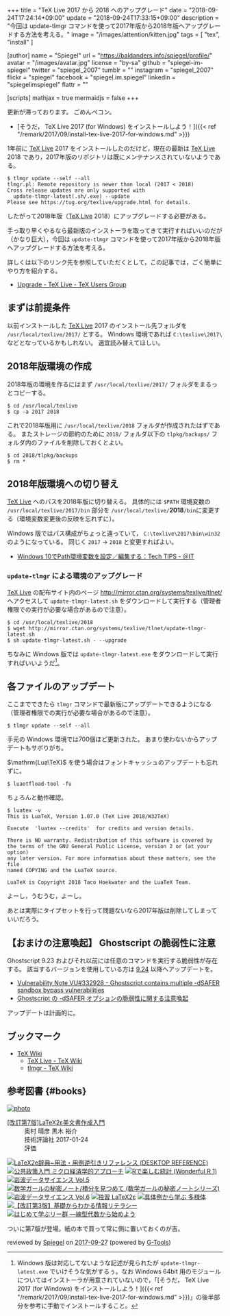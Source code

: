 +++
title = "TeX Live 2017 から 2018 へのアップグレード"
date = "2018-09-24T17:24:14+09:00"
update = "2018-09-24T17:33:15+09:00"
description = "今回は update-tlmgr コマンドを使って2017年版から2018年版へアップグレードする方法を考える。"
image = "/images/attention/kitten.jpg"
tags = [ "tex", "install" ]

[author]
  name      = "Spiegel"
  url       = "https://baldanders.info/spiegel/profile/"
  avatar    = "/images/avatar.jpg"
  license   = "by-sa"
  github    = "spiegel-im-spiegel"
  twitter   = "spiegel_2007"
  tumblr    = ""
  instagram = "spiegel_2007"
  flickr    = "spiegel"
  facebook  = "spiegel.im.spiegel"
  linkedin  = "spiegelimspiegel"
  flattr    = ""

[scripts]
  mathjax = true
  mermaidjs = false
+++

更新が滞っております。
ごめんペコン。

- [そうだ， TeX Live 2017 (for Windows) をインストールしよう！]({{< ref "/remark/2017/09/install-tex-live-2017-for-windows.md" >}})

1年前に [TeX Live] 2017 をインストールしたのだけど，現在の最新は [TeX Live] 2018 であり，2017年版のリポジトリは既にメンテナンスされていないようである。

```text
$ tlmgr update --self --all
tlmgr.pl: Remote repository is newer than local (2017 < 2018)
Cross release updates are only supported with
  update-tlmgr-latest(.sh/.exe) --update
Please see https://tug.org/texlive/upgrade.html for details.
```

したがって2018年版（[TeX Live] 2018）にアップグレードする必要がある。

手っ取り早くやるなら最新版のインストーラを取ってきて実行すればいいのだが（かなり巨大），今回は `update-tlmgr` コマンドを使って2017年版から2018年版へアップグレードする方法を考える。

詳しくは以下のリンク先を参照していただくとして，この記事では，ごく簡単にやり方を紹介する。

- [Upgrade - TeX Live - TeX Users Group](https://tug.org/texlive/upgrade.html)

## まずは前提条件

以前インストールした [TeX Live] 2017 のインストール先フォルダを `/usr/local/texlive/2017/` とする。
Windows 環境であれば `C:\texlive\2017\` などとなっているかもしれない。
適宜読み替えてほしい。

## 2018年版環境の作成

2018年版の環境を作るにはまず `/usr/local/texlive/2017/` フォルダをまるっとコピーする。

```text
$ cd /usr/local/texlive
$ cp -a 2017 2018
```

これで2018年版用に `/usr/local/texlive/2018` フォルダが作成されたはずである。
またストレージの節約のために `2018/` フォルダ以下の `tlpkg/backups/` フォルダ内のファイルを削除しておくとよい。 

```text
$ cd 2018/tlpkg/backups
$ rm *
```

## 2018年版環境への切り替え

[TeX Live] へのパスを2018年版に切り替える。
具体的には `$PATH` 環境変数の `/usr/local/texlive/2017/bin` 部分を `/usr/local/texlive/`**2018**`/bin`に変更する（環境変数変更後の反映を忘れずに）。

Windows 版ではパス構成がちょっと違っていて， `C:\texlive\2017\bin\win32` のようになっている。
同じく `2017` → `2018` と変更すればよい。

- [Windows 10でPath環境変数を設定／編集する：Tech TIPS - ＠IT](http://www.atmarkit.co.jp/ait/articles/1805/11/news035.html)

### `update-tlmgr` による環境のアップグレード

[TeX Live] の配布サイト内のページ http://mirror.ctan.org/systems/texlive/tlnet/ へアクセスして `update-tlmgr-latest.sh` をダウンロードして実行する（管理者権限での実行が必要な場合があるので注意）。

```text
$ cd /usr/local/texlive/2018
$ wget http://mirror.ctan.org/systems/texlive/tlnet/update-tlmgr-latest.sh
$ sh update-tlmgr-latest.sh - --upgrade
```

ちなみに Windows 版では `update-tlmgr-latest.exe` をダウンロードして実行すればいいようだ[^w64]。

[^w64]: Windows 版は対応してないような記述が見られたが `update-tlmgr-latest.exe` でいけそうな気がするぅ。なお Windows 64bit 用のモジュールについてはインストーラが用意されていないので，「[そうだ， TeX Live 2017 (for Windows) をインストールしよう！]({{< ref "/remark/2017/09/install-tex-live-2017-for-windows.md" >}})」の後半部分を参考に手動でインストールすること。

## 各ファイルのアップデート

ここまでできたら `tlmgr` コマンドで最新版にアップデートできるようになる（管理者権限での実行が必要な場合があるので注意）。

```text
$ tlmgr update --self --all
```

手元の Windows 環境では700個ほど更新された。
あまり使わないからアップデートもサボりがち。

$\mathrm{Lua\TeX}$ を使う場合はフォントキャッシュのアップデートも忘れずに。

```text
$ luaotfload-tool -fu
```

ちょろんと動作確認。

```text
$ luatex -v
This is LuaTeX, Version 1.07.0 (TeX Live 2018/W32TeX)

Execute  'luatex --credits'  for credits and version details.

There is NO warranty. Redistribution of this software is covered by
the terms of the GNU General Public License, version 2 or (at your option)
any later version. For more information about these matters, see the file
named COPYING and the LuaTeX source.

LuaTeX is Copyright 2018 Taco Hoekwater and the LuaTeX Team.
```

よーし，うむうむ，よーし。


あとは実際にタイプセットを行って問題ないなら2017年版は削除してしまっていいだろう。

## 【おまけの注意喚起】 Ghostscript の脆弱性に注意

Ghostscript 9.23 およびそれ以前には任意のコマンドを実行する脆弱性が存在する。
該当するバージョンを使用している方は [9.24](https://www.ghostscript.com/doc/9.24/News.htm) 以降へアップデートを。

- [Vulnerability Note VU#332928 - Ghostscript contains multiple -dSAFER sandbox bypass vulnerabilities](https://www.kb.cert.org/vuls/id/332928)
- [Ghostscript の -dSAFER オプションの脆弱性に関する注意喚起](https://www.jpcert.or.jp/at/2018/at180035.html)

アップデートは計画的に。

## ブックマーク

- [TeX Wiki](https://texwiki.texjp.org/)
    - [TeX Live - TeX Wiki](https://texwiki.texjp.org/?TeX%20Live)
    - [tlmgr - TeX Wiki](https://texwiki.texjp.org/?tlmgr)

[TeX Live]: http://www.tug.org/texlive/ "TeX Live - TeX Users Group"

## 参考図書 {#books}

<div class="hreview" ><a class="item url" href="http://www.amazon.co.jp/exec/obidos/ASIN/4774187054/baldandersinf-22/"><img src="https://images-fe.ssl-images-amazon.com/images/I/51E5K7B53aL._SL160_.jpg" alt="photo" class="photo"  /></a><dl ><dt class="fn"><a class="item url" href="http://www.amazon.co.jp/exec/obidos/ASIN/4774187054/baldandersinf-22/">[改訂第7版]LaTeX2ε美文書作成入門</a></dt><dd>奥村 晴彦 黒木 裕介 </dd><dd>技術評論社 2017-01-24</dd><dd>評価<abbr class="rating" title="5"><img src="http://g-images.amazon.com/images/G/01/detail/stars-5-0.gif" alt="" /></abbr> </dd></dl><p class="similar"><a href="http://www.amazon.co.jp/exec/obidos/ASIN/4798118141/baldandersinf-22/" target="_top"><img src="http://images.amazon.com/images/P/4798118141.09._SCTHUMBZZZ_.jpg"  alt="LaTeX2e辞典~用法・用例逆引きリファレンス (DESKTOP REFERENCE)"  /></a> <a href="http://www.amazon.co.jp/exec/obidos/ASIN/4535558752/baldandersinf-22/" target="_top"><img src="http://images.amazon.com/images/P/4535558752.09._SCTHUMBZZZ_.jpg"  alt="公共政策入門 ミクロ経済学的アプローチ"  /></a> <a href="http://www.amazon.co.jp/exec/obidos/ASIN/4320112415/baldandersinf-22/" target="_top"><img src="http://images.amazon.com/images/P/4320112415.09._SCTHUMBZZZ_.jpg"  alt="Rで楽しむ統計 (Wonderful R 1)"  /></a> <a href="http://www.amazon.co.jp/exec/obidos/ASIN/4000298550/baldandersinf-22/" target="_top"><img src="http://images.amazon.com/images/P/4000298550.09._SCTHUMBZZZ_.jpg"  alt="岩波データサイエンス Vol.5"  /></a> <a href="http://www.amazon.co.jp/exec/obidos/ASIN/4797391383/baldandersinf-22/" target="_top"><img src="http://images.amazon.com/images/P/4797391383.09._SCTHUMBZZZ_.jpg"  alt="数学ガールの秘密ノート/積分を見つめて (数学ガールの秘密ノートシリーズ)"  /></a> <a href="http://www.amazon.co.jp/exec/obidos/ASIN/4000298569/baldandersinf-22/" target="_top"><img src="http://images.amazon.com/images/P/4000298569.09._SCTHUMBZZZ_.jpg"  alt="岩波データサイエンス Vol.6"  /></a> <a href="http://www.amazon.co.jp/exec/obidos/ASIN/4798115363/baldandersinf-22/" target="_top"><img src="http://images.amazon.com/images/P/4798115363.09._SCTHUMBZZZ_.jpg"  alt="独習 LaTeX2ε"  /></a> <a href="http://www.amazon.co.jp/exec/obidos/ASIN/4785315717/baldandersinf-22/" target="_top"><img src="http://images.amazon.com/images/P/4785315717.09._SCTHUMBZZZ_.jpg"  alt="具体例から学ぶ 多様体"  /></a> <a href="http://www.amazon.co.jp/exec/obidos/ASIN/4774193046/baldandersinf-22/" target="_top"><img src="http://images.amazon.com/images/P/4774193046.09._SCTHUMBZZZ_.jpg"  alt="【改訂第3版】基礎からわかる情報リテラシー"  /></a> <a href="http://www.amazon.co.jp/exec/obidos/ASIN/4768704700/baldandersinf-22/" target="_top"><img src="http://images.amazon.com/images/P/4768704700.09._SCTHUMBZZZ_.jpg"  alt="はじめて学ぶリー群 ―線型代数から始めよう"  /></a> </p>
<p class="description">ついに第7版が登場。紙の本で買って常に側に置いておくのが吉。</p>
<p class="gtools" >reviewed by <a href='#maker' class='reviewer'>Spiegel</a> on <abbr class="dtreviewed" title="2017-09-27">2017-09-27</abbr> (powered by <a href="http://www.goodpic.com/mt/aws/index.html" >G-Tools</a>)</p>
</div>
